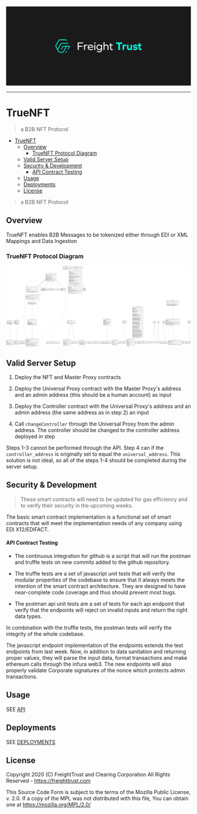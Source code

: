 
<p center>
<img src="https://raw.githubusercontent.com/freight-trust/branding/master/ft-github_repo_card.png" width="750">
</p>

---
# TrueNFT 
> a B2B NFT Protocol

- [TrueNFT](#truenft)
  * [Overview](#overview)
    + [TrueNFT Protocol Diagram](#truenft-protocol-diagram)
  * [Valid Server Setup](#valid-server-setup)
  * [Security & Development](#security---development)
      - [API Contract Testing](#api-contract-testing)
  * [Usage](#usage)
  * [Deployments](#deployments)
  * [License](#license)

> a B2B NFT Protocol

## Overview

TrueNFT enables B2B Messages to be tokenized either through EDI or XML Mappings and Data Ingestion

### TrueNFT Protocol Diagram
<p><img src="truenft-diagram.svg" alt="Solidity Contract Diagram" title="TrueNFT Diagram" width=900 /></p>


## Valid Server Setup

1. Deploy the NFT and Master Proxy contracts

2. Deploy the Universal Proxy contract with the Master Proxy's address and an
   admin address (this should be a human account) as input

3. Deploy the Controller contract with the Universal Proxy's address and an admin
   address (the same address as in step 2) an input

4. Call `changeController` through the Universal Proxy from the admin address.
   The controller should be changed to the controller address deployed in step

Steps 1-3 cannot be performed through the API. Step 4 can if the `controller_address`
is originally set to equal the `universal_address`. This solution is not ideal,
so all of the steps 1-4 should be completed during the server setup.

## Security & Development

> These smart contracts will need to be updated for gas efficiency and to verify their security in the upcoming weeks.

The basic smart contract implementation is a functional set of smart contracts that will meet the implementation needs of any company using EDI X12/EDIFACT.

#### API Contract Testing
- The continuous integration for github is a script that will run the postman and truffle tests on new commits added to the github repository.

- The truffle tests are a set of javascript unit tests that will verify the modular properties of the codebase to ensure that it always meets the intention of the smart contract architecture. They are designed to have near-complete code coverage and thus should prevent most bugs.

- The postman api unit tests are a set of tests for each api endpoint that verify that the endpoints will reject on invalid inputs and return the right data types.

In combination with the truffle tests, the postman tests will verify the integrity of the whole codebase.

The javascript endpoint implementation of the endpoints extends the test endpoints from last week. Now, in addition to data sanitation and returning proper values, they will parse the input data, format transactions and make ethereum calls through the infura web3. The new endpoints will also properly validate Corporate signatures of the nonce which protects admin transactions.

## Usage

SEE [API](/postman)

## Deployments

SEE [DEPLOYMENTS](/deployments)

## License

Copyright 2020 (C) FreightTrust and Clearing Corporation All Rights Reserved - https://freighttrust.com

This Source Code Form is subject to the terms of the Mozilla Public License, v. 2.0. If a copy of the MPL was not distributed with this file, You can obtain one at https://mozilla.org/MPL/2.0/
